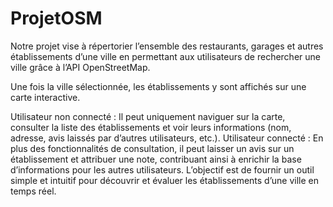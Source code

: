 # ProjetOSM

Notre projet vise à répertorier l’ensemble des restaurants, garages et autres établissements d’une ville en permettant aux utilisateurs de rechercher une ville grâce à l’API OpenStreetMap.

Une fois la ville sélectionnée, les établissements y sont affichés sur une carte interactive.

Utilisateur non connecté : Il peut uniquement naviguer sur la carte, consulter la liste des établissements et voir leurs informations (nom, adresse, avis laissés par d’autres utilisateurs, etc.).
Utilisateur connecté : En plus des fonctionnalités de consultation, il peut laisser un avis sur un établissement et attribuer une note, contribuant ainsi à enrichir la base d’informations pour les autres utilisateurs.
L’objectif est de fournir un outil simple et intuitif pour découvrir et évaluer les établissements d’une ville en temps réel.